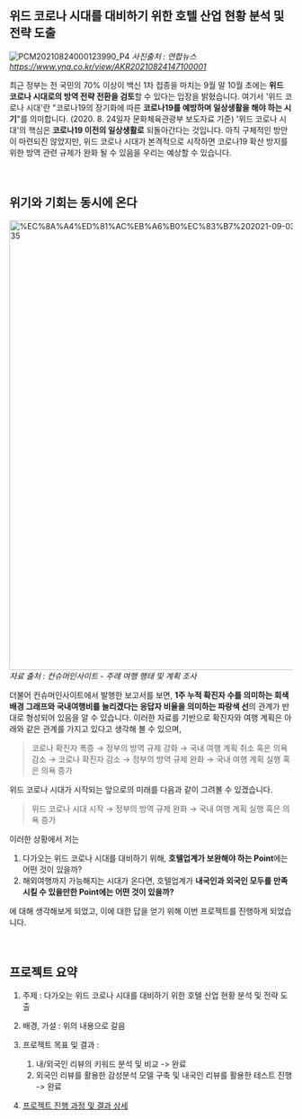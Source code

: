 ## 위드 코로나 시대를 대비하기 위한 호텔 산업 현황 분석 및 전략 도출

![PCM20210824000123990_P4](https://user-images.githubusercontent.com/66727848/145778550-7959c18f-3e4f-43b5-a9bf-303ea6adf9ea.jpg)
_사진출처 : 연합뉴스 https://www.yna.co.kr/view/AKR20210824147100001_

최근 정부는 전 국민의 70% 이상이 백신 1차 접종을 마치는 9월 말 10월 초에는 **위드 코로나 시대로의 방역 전략 전환을 검토**할 수 있다는 입장을 밝혔습니다. 여기서 '위드 코로나 시대'란 "코로나19의 장기화에 따른 **코로나19를 예방하며 일상생활을 해야 하는 시기**"를 의미합니다. (2020. 8. 24일자 문화체육관광부 보도자료 기준) '위드 코로나 시대'의 핵심은 **코로나19 이전의 일상생활로** 되돌아간다는 것입니다. 아직 구체적인 방안이 마련되진 않았지만, 위드 코로나 시대가 본격적으로 시작하면 코로나19 확산 방지를 위한 방역 관련 규제가 완화 될 수 있음을 우리는 예상할 수 있습니다.
</br></br></br>
## 위기와 기회는 동시에 온다

<img width="800" alt="%EC%8A%A4%ED%81%AC%EB%A6%B0%EC%83%B7%202021-09-03%20%EC%98%A4%EC%A0%84%202 01 35" src="https://user-images.githubusercontent.com/66727848/145779186-99e0b616-798d-455c-a4d2-4c118b02c3a8.png"></br>
_자료 출처 : 컨슈머인사이트 - 주례 여행 행태 및 계획 조사_ 

더불어 컨슈머인사이트에서 발행한 보고서를 보면, **1주 누적 확진자 수를 의미하는 회색 배경 그래프와 국내여행비를 늘리겠다는 응답자 비율을 의미하는 파랑색 선**의 관계가 반대로 형성되어 있음을 알 수 있습니다. 이러한 자료를 기반으로 확진자와 여행 계획은 아래와 같은 관계를 가지고 있다고 생각해 볼 수 있으며,

> 코로나 확진자 폭증 → 정부의 방역 규제 강화 → 국내 여행 계획 취소 혹은 의욕 감소 → 코로나 확진자 감소 → 정부의 방역 규제 완화 → 국내 여행 계획 실행 혹은 의욕 증가

위드 코로나 시대가 시작되는 앞으로의 미래를 다음과 같이 그려볼 수 있겠습니다.
> 위드 코로나 시대 시작 → 정부의 방역 규제 완화 → 국내 여행 계획 실행 혹은 의욕 증가

이러한 상황에서 저는
1. 다가오는 위드 코로나 시대를 대비하기 위해, **호텔업계가 보완해야 하는 Point**에는 어떤 것이 있을까?
2. 해외여행까지 가능해지는 시대가 온다면, 호텔업계가 **내국인과 외국인 모두를 만족시킬 수 있을만한 Point에는 어떤 것이 있을까?**

에 대해 생각해보게 되었고, 이에 대한 답을 얻기 위해 이번 프로젝트를 진행하게 되었습니다.
</br></br></br>
## 프로젝트 요약

1. 주제 : 다가오는 위드 코로나 시대를 대비하기 위한 호텔 산업 현황 분석 및 전략 도출

2. 배경, 가설 : 위의 내용으로 갈음

3. 프로젝트 목표 및 결과 :
    1. 내/외국인 리뷰의 키워드 분석 및 비교 -> 완료
    2. 외국인 리뷰를 활용한 감성분석 모델 구축 및 내국인 리뷰를 활용한 테스트 진행 -> 완료

4. [프로젝트 진행 과정 및 결과 상세](https://telling-square-81e.notion.site/77b7b7daadc34ba5870996fcd60f696f)
